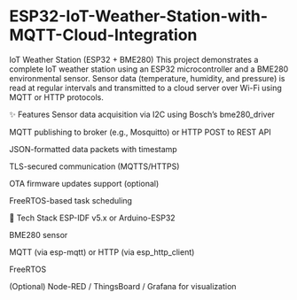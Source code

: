 # ESP32-IoT-Weather-Station-with-MQTT-Cloud-Integration

IoT Weather Station (ESP32 + BME280)
This project demonstrates a complete IoT weather station using an ESP32 microcontroller and a BME280 environmental sensor. Sensor data (temperature, humidity, and pressure) is read at regular intervals and transmitted to a cloud server over Wi-Fi using MQTT or HTTP protocols.

✨ Features
Sensor data acquisition via I2C using Bosch’s bme280_driver

MQTT publishing to broker (e.g., Mosquitto) or HTTP POST to REST API

JSON-formatted data packets with timestamp

TLS-secured communication (MQTTS/HTTPS)

OTA firmware updates support (optional)

FreeRTOS-based task scheduling

🧰 Tech Stack
ESP-IDF v5.x or Arduino-ESP32

BME280 sensor

MQTT (via esp-mqtt) or HTTP (via esp_http_client)

FreeRTOS

(Optional) Node-RED / ThingsBoard / Grafana for visualization
